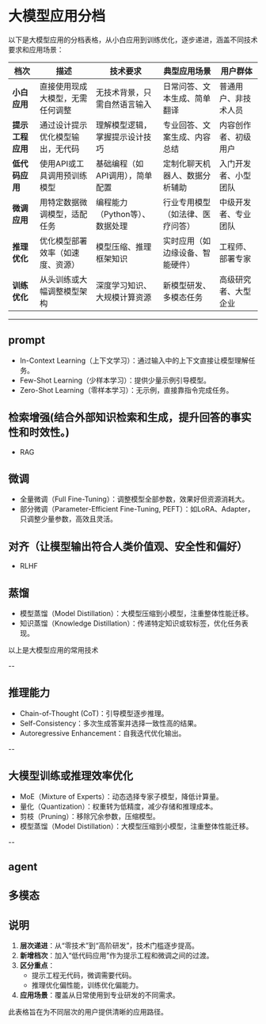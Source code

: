 # 大模型应用分档

以下是大模型应用的分档表格，从小白应用到训练优化，逐步递进，涵盖不同技术要求和应用场景：

| **档次**         | **描述**                           | **技术要求**                     | **典型应用场景**                   | **用户群体**           |
|-------------------|------------------------------------|----------------------------------|------------------------------------|-------------------------|
| **小白应用**     | 直接使用现成大模型，无需任何调整   | 无技术背景，只需自然语言输入     | 日常问答、文本生成、简单翻译       | 普通用户、非技术人员   |
| **提示工程应用** | 通过设计提示优化模型输出，无代码   | 理解模型逻辑，掌握提示设计技巧   | 专业回答、文案生成、内容总结       | 内容创作者、初级用户   |
| **低代码应用**   | 使用API或工具调用预训练模型        | 基础编程（如API调用），简单配置  | 定制化聊天机器人、数据分析辅助     | 入门开发者、小型团队   |
| **微调应用**     | 用特定数据微调模型，适配任务       | 编程能力（Python等）、数据处理   | 行业专用模型（如法律、医疗问答）   | 中级开发者、专业团队   |
| **推理优化**     | 优化模型部署效率（如速度、资源）   | 模型压缩、推理框架知识           | 实时应用（如边缘设备、智能硬件）   | 工程师、部署专家       |
| **训练优化**     | 从头训练或大幅调整模型架构         | 深度学习知识、大规模计算资源     | 新模型研发、多模态任务             | 高级研究者、大型企业   |

---

## prompt
- In-Context Learning（上下文学习）：通过输入中的上下文直接让模型理解任务。
- Few-Shot Learning（少样本学习）：提供少量示例引导模型。
- Zero-Shot Learning（零样本学习）：无示例，直接靠指令完成任务。

## 检索增强(结合外部知识检索和生成，提升回答的事实性和时效性。)
- RAG

## 微调
- 全量微调（Full Fine-Tuning）：调整模型全部参数，效果好但资源消耗大。
- 部分微调（Parameter-Efficient Fine-Tuning, PEFT）：如LoRA、Adapter，只调整少量参数，高效且灵活。

## 对齐（让模型输出符合人类价值观、安全性和偏好）
- RLHF

## 蒸馏
- 模型蒸馏（Model Distillation）：大模型压缩到小模型，注重整体性能迁移。
- 知识蒸馏（Knowledge Distillation）：传递特定知识或软标签，优化任务表现。

以上是大模型应用的常用技术


--
## 推理能力
- Chain-of-Thought (CoT)：引导模型逐步推理。
- Self-Consistency：多次生成答案并选择一致性高的结果。
- Autoregressive Enhancement：自我迭代优化输出。


--
## 大模型训练或推理效率优化
- MoE（Mixture of Experts）：动态选择专家子模型，降低计算量。
- 量化（Quantization）：权重转为低精度，减少存储和推理成本。
- 剪枝（Pruning）：移除冗余参数，压缩模型。
- 模型蒸馏（Model Distillation）：大模型压缩到小模型，注重整体性能迁移。


--
## agent
## 多模态

## 说明
1. **层次递进**：从“零技术”到“高阶研发”，技术门槛逐步提高。
2. **新增档次**：加入“低代码应用”作为提示工程和微调之间的过渡。
3. **区分重点**：
   - 提示工程无代码，微调需要代码。
   - 推理优化偏性能，训练优化偏能力。
4. **应用场景**：覆盖从日常使用到专业研发的不同需求。

此表格旨在为不同层次的用户提供清晰的应用路径。
